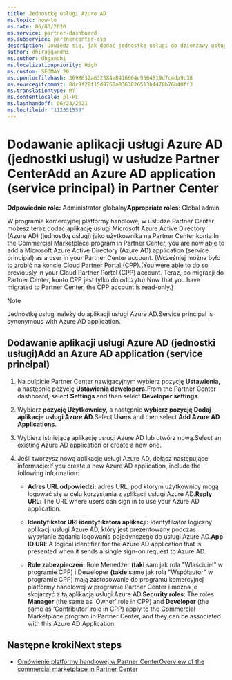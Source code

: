 ```yaml
---
title: Jednostkę usługi Azure AD
ms.topic: how-to
ms.date: 06/03/2020
ms.service: partner-dashboard
ms.subservice: partnercenter-csp
description: Dowiedz się, jak dodać jednostkę usługi do dzierżawy usługi Azure AD. Oznacza to dodanie aplikacji usługi Azure AD (jednostki usługi) w Partner Center.
author: dhirajgandhi
ms.author: dhgandhi
ms.localizationpriority: High
ms.custom: SEOMAY.20
ms.openlocfilehash: 3698032a632384e8416664c9564819d7c4da9c38
ms.sourcegitcommit: 8dc9f28f15d9760a8363826513b4470b76b40ff3
ms.translationtype: MT
ms.contentlocale: pl-PL
ms.lasthandoff: 06/23/2021
ms.locfileid: "112551558"
---
```

# <a name="add-an-azure-ad-application-service-principal-in-partner-center"></a><span data-ttu-id="2a833-104">Dodawanie aplikacji usługi Azure AD (jednostki usługi) w usłudze Partner Center</span><span class="sxs-lookup"><span data-stu-id="2a833-104">Add an Azure AD application (service principal) in Partner Center</span></span>

<span data-ttu-id="2a833-105">**Odpowiednie role:** Administrator globalny</span><span class="sxs-lookup"><span data-stu-id="2a833-105">**Appropriate roles**: Global admin</span></span>

<span data-ttu-id="2a833-106">W programie komercyjnej platformy handlowej w usłudze Partner Center możesz teraz dodać aplikację usługi Microsoft Azure Active Directory (Azure AD) (jednostkę usługi) jako użytkownika na Partner Center konta.</span><span class="sxs-lookup"><span data-stu-id="2a833-106">In the Commercial Marketplace program in Partner Center, you are now able to add a Microsoft Azure Active Directory (Azure AD) application (service principal) as a user in your Partner Center account.</span></span> <span data-ttu-id="2a833-107">(Wcześniej można było to zrobić na koncie Cloud Partner Portal (CPP).</span><span class="sxs-lookup"><span data-stu-id="2a833-107">(You were able to do so previously in your Cloud Partner Portal (CPP) account.</span></span> <span data-ttu-id="2a833-108">Teraz, po migracji do Partner Center, konto CPP jest tylko do odczytu).</span><span class="sxs-lookup"><span data-stu-id="2a833-108">Now that you have migrated to Partner Center, the CPP account is read-only.)</span></span>
 
>[!Note] 
><span data-ttu-id="2a833-109">Jednostkę usługi należy do aplikacji usługi Azure AD.</span><span class="sxs-lookup"><span data-stu-id="2a833-109">Service principal is synonymous with Azure AD application.</span></span>

## <a name="add-an-azure-ad-application-service-principal"></a><span data-ttu-id="2a833-110">Dodawanie aplikacji usługi Azure AD (jednostki usługi)</span><span class="sxs-lookup"><span data-stu-id="2a833-110">Add an Azure AD application (service principal)</span></span>

1. <span data-ttu-id="2a833-111">Na pulpicie Partner Center nawigacyjnym wybierz pozycję **Ustawienia,** a następnie pozycję **Ustawienia dewelopera.**</span><span class="sxs-lookup"><span data-stu-id="2a833-111">From the Partner Center dashboard, select **Settings** and then select **Developer settings**.</span></span>

2. <span data-ttu-id="2a833-112">Wybierz **pozycję Użytkownicy,** a następnie **wybierz pozycję Dodaj aplikacje usługi Azure AD.**</span><span class="sxs-lookup"><span data-stu-id="2a833-112">Select **Users** and then select **Add Azure AD Applications**.</span></span>

3. <span data-ttu-id="2a833-113">Wybierz istniejącą aplikację usługi Azure AD lub utwórz nową.</span><span class="sxs-lookup"><span data-stu-id="2a833-113">Select an existing Azure AD application or create a new one.</span></span>

4. <span data-ttu-id="2a833-114">Jeśli tworzysz nową aplikację usługi Azure AD, dołącz następujące informacje:</span><span class="sxs-lookup"><span data-stu-id="2a833-114">If you create a new Azure AD application, include the following information:</span></span>  

   - <span data-ttu-id="2a833-115">**Adres URL odpowiedzi:** adres URL, pod którym użytkownicy mogą logować się w celu korzystania z aplikacji usługi Azure AD.</span><span class="sxs-lookup"><span data-stu-id="2a833-115">**Reply URL**: The URL where users can sign in to use your Azure AD application.</span></span>

   - <span data-ttu-id="2a833-116">**Identyfikator URI identyfikatora aplikacji:** identyfikator logiczny aplikacji usługi Azure AD, który jest prezentowany podczas wysyłanie żądania logowania pojedynczego do usługi Azure AD.</span><span class="sxs-lookup"><span data-stu-id="2a833-116">**App ID URI**: A logical identifier for the Azure AD application that is presented when it sends a single sign-on request to Azure AD.</span></span>

   - <span data-ttu-id="2a833-117">**Role zabezpieczeń:** Role Menedżer **(taki** sam jak rola "Właściciel" w programie CPP) i Deweloper **(takie** same jak rola "Współautor" w programie CPP) mają zastosowanie do programu komercyjnej platformy handlowej w programie Partner Center i można je skojarzyć z tą aplikacją usługi Azure AD.</span><span class="sxs-lookup"><span data-stu-id="2a833-117">**Security roles**: The roles **Manager** (the same as  ‘Owner’ role in CPP) and **Developer** (the same as ‘Contributor’ role in CPP) apply to the Commercial Marketplace program in Partner Center, and they can be associated with this Azure AD Application.</span></span>  

## <a name="next-steps"></a><span data-ttu-id="2a833-118">Następne kroki</span><span class="sxs-lookup"><span data-stu-id="2a833-118">Next steps</span></span>

- [<span data-ttu-id="2a833-119">Omówienie platformy handlowej w Partner Center</span><span class="sxs-lookup"><span data-stu-id="2a833-119">Overview of the commercial marketplace in Partner Center</span></span>](csp-commercial-marketplace-overview.md)